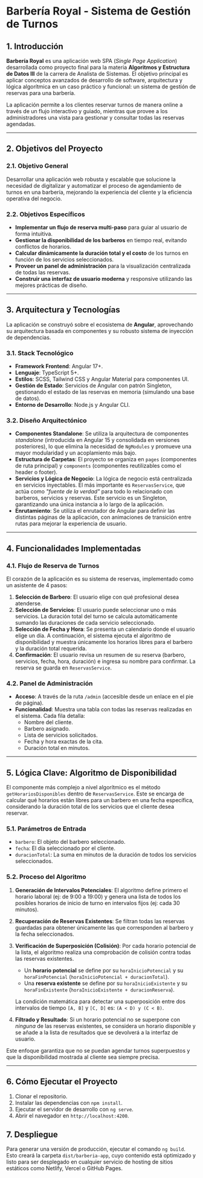 # Barbería Royal - Sistema de Gestión de Turnos

## 1. Introducción

**Barbería Royal** es una aplicación web SPA (_Single Page Application_) desarrollada como proyecto final para la materia **Algoritmos y Estructura de Datos III** de la carrera de Analista de Sistemas. El objetivo principal es aplicar conceptos avanzados de desarrollo de software, arquitectura y lógica algorítmica en un caso práctico y funcional: un sistema de gestión de reservas para una barbería.

La aplicación permite a los clientes reservar turnos de manera online a través de un flujo interactivo y guiado, mientras que provee a los administradores una vista para gestionar y consultar todas las reservas agendadas.

---

## 2. Objetivos del Proyecto

### 2.1. Objetivo General

Desarrollar una aplicación web robusta y escalable que solucione la necesidad de digitalizar y automatizar el proceso de agendamiento de turnos en una barbería, mejorando la experiencia del cliente y la eficiencia operativa del negocio.

### 2.2. Objetivos Específicos

- **Implementar un flujo de reserva multi-paso** para guiar al usuario de forma intuitiva.
- **Gestionar la disponibilidad de los barberos** en tiempo real, evitando conflictos de horarios.
- **Calcular dinámicamente la duración total y el costo** de los turnos en función de los servicios seleccionados.
- **Proveer un panel de administración** para la visualización centralizada de todas las reservas.
- **Construir una interfaz de usuario moderna** y responsive utilizando las mejores prácticas de diseño.

---

## 3. Arquitectura y Tecnologías

La aplicación se construyó sobre el ecosistema de **Angular**, aprovechando su arquitectura basada en componentes y su robusto sistema de inyección de dependencias.

### 3.1. Stack Tecnológico

- **Framework Frontend**: Angular 17+.
- **Lenguaje**: TypeScript 5+.
- **Estilos**: SCSS, Tailwind CSS y Angular Material para componentes UI.
- **Gestión de Estado**: Servicios de Angular con patrón Singleton, gestionando el estado de las reservas en memoria (simulando una base de datos).
- **Entorno de Desarrollo**: Node.js y Angular CLI.

### 3.2. Diseño Arquitectónico

- **Componentes Standalone**: Se utiliza la arquitectura de componentes _standalone_ (introducida en Angular 15 y consolidada en versiones posteriores), lo que elimina la necesidad de `NgModules` y promueve una mayor modularidad y un acoplamiento más bajo.
- **Estructura de Carpetas**: El proyecto se organiza en `pages` (componentes de ruta principal) y `components` (componentes reutilizables como el header o footer).
- **Servicios y Lógica de Negocio**: La lógica de negocio está centralizada en servicios inyectables. El más importante es `ReservasService`, que actúa como _"fuente de la verdad"_ para todo lo relacionado con barberos, servicios y reservas. Este servicio es un Singleton, garantizando una única instancia a lo largo de la aplicación.
- **Enrutamiento**: Se utiliza el enrutador de Angular para definir las distintas páginas de la aplicación, con animaciones de transición entre rutas para mejorar la experiencia de usuario.

---

## 4. Funcionalidades Implementadas

### 4.1. Flujo de Reserva de Turnos

El corazón de la aplicación es su sistema de reservas, implementado como un asistente de 4 pasos:

1.  **Selección de Barbero**: El usuario elige con qué profesional desea atenderse.
2.  **Selección de Servicios**: El usuario puede seleccionar uno o más servicios. La duración total del turno se calcula automáticamente sumando las duraciones de cada servicio seleccionado.
3.  **Selección de Fecha y Hora**: Se presenta un calendario donde el usuario elige un día. A continuación, el sistema ejecuta el algoritmo de disponibilidad y muestra únicamente los horarios libres para el barbero y la duración total requerida.
4.  **Confirmación**: El usuario revisa un resumen de su reserva (barbero, servicios, fecha, hora, duración) e ingresa su nombre para confirmar. La reserva se guarda en `ReservasService`.

### 4.2. Panel de Administración

- **Acceso**: A través de la ruta `/admin` (accesible desde un enlace en el pie de página).
- **Funcionalidad**: Muestra una tabla con todas las reservas realizadas en el sistema. Cada fila detalla:
    - Nombre del cliente.
    - Barbero asignado.
    - Lista de servicios solicitados.
    - Fecha y hora exactas de la cita.
    - Duración total en minutos.

---

## 5. Lógica Clave: Algoritmo de Disponibilidad

El componente más complejo a nivel algorítmico es el método `getHorariosDisponibles` dentro de `ReservasService`. Este se encarga de calcular qué horarios están libres para un barbero en una fecha específica, considerando la duración total de los servicios que el cliente desea reservar.

### 5.1. Parámetros de Entrada

- `barbero`: El objeto del barbero seleccionado.
- `fecha`: El día seleccionado por el cliente.
- `duracionTotal`: La suma en minutos de la duración de todos los servicios seleccionados.

### 5.2. Proceso del Algoritmo

1.  **Generación de Intervalos Potenciales**: El algoritmo define primero el horario laboral (ej: de 9:00 a 19:00) y genera una lista de todos los posibles horarios de inicio de turno en intervalos fijos (ej: cada 30 minutos).

2.  **Recuperación de Reservas Existentes**: Se filtran todas las reservas guardadas para obtener únicamente las que corresponden al barbero y la fecha seleccionados.

3.  **Verificación de Superposición (Colisión)**: Por cada horario potencial de la lista, el algoritmo realiza una comprobación de colisión contra todas las reservas existentes. 
    - Un **horario potencial** se define por su `horaInicioPotencial` y su `horaFinPotencial` (`horaInicioPotencial + duracionTotal`).
    - Una **reserva existente** se define por su `horaInicioExistente` y su `horaFinExistente` (`horaInicioExistente + duracionReserva`).

    La condición matemática para detectar una superposición entre dos intervalos de tiempo `[A, B]` y `[C, D]` es: `(A < D) y (C < B)`.

4.  **Filtrado y Resultado**: Si un horario potencial no se superpone con *ninguna* de las reservas existentes, se considera un horario disponible y se añade a la lista de resultados que se devolverá a la interfaz de usuario.

Este enfoque garantiza que no se puedan agendar turnos superpuestos y que la disponibilidad mostrada al cliente sea siempre precisa.

---

## 6. Cómo Ejecutar el Proyecto

1.  Clonar el repositorio.
2.  Instalar las dependencias con `npm install`.
3.  Ejecutar el servidor de desarrollo con `ng serve`.
4.  Abrir el navegador en `http://localhost:4200`.

## 7. Despliegue

Para generar una versión de producción, ejecutar el comando `ng build`. Esto creará la carpeta `dist/barberia-app`, cuyo contenido está optimizado y listo para ser desplegado en cualquier servicio de hosting de sitios estáticos como Netlify, Vercel o GitHub Pages.




